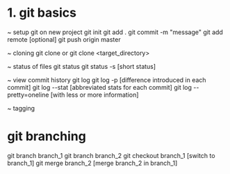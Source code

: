 # 1. git basics

~ setup git on new project
git init
git add .
git commit -m "message"
git add remote <url> [optional]
git push origin master

~ cloning
git clone <url>
or
git clone <url> <target_directory>

~ status of files
git status
git status -s [short status]

~ view commit history
git log
git log -p [difference introduced in each commit]
git log --stat [abbreviated stats for each commit]
git log --pretty=oneline [with less or more information]

~ tagging

# git branching

git branch branch_1
git branch branch_2
git checkout branch_1 [switch to branch_1]
git merge branch_2 [merge branch_2 in branch_1]
